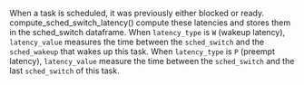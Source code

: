 When a task is scheduled, it was previously either blocked or ready. compute_sched_switch_latency() compute these latencies and stores them in the sched_switch dataframe.
When `latency_type` is `W` (wakeup latency), `latency_value` measures the time between the `sched_switch` and the `sched_wakeup` that wakes up this task.
When `latency_type` is `P` (preempt latency), `latency_value` measure the time between the `sched_switch` and the last `sched_switch` of this task.

